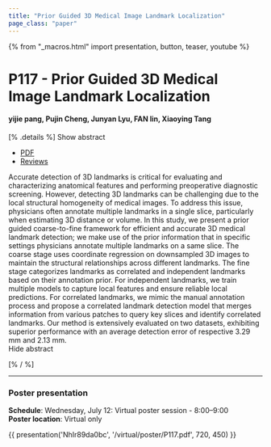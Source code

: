 ```yaml
---
title: "Prior Guided 3D Medical Image Landmark Localization"
page_class: "paper"
---
```


{% from "_macros.html" import presentation, button, teaser, youtube %}

# P117 - Prior Guided 3D Medical Image Landmark Localization

#### yijie pang, Pujin Cheng, Junyan Lyu, FAN lin, Xiaoying Tang


[% .details %]
<a class="toggle_visibility" data-selector=".abstract" data-level="3">Show abstract</a>
- <a href="https://openreview.net/pdf?id=Ae1KAltzEd">PDF</a>
- <a href="https://openreview.net/forum?id=Ae1KAltzEd">Reviews</a>

<p>
    <span class="abstract">
        Accurate detection of 3D landmarks is critical for evaluating and characterizing anatomical features and performing preoperative diagnostic screening. However, detecting 3D landmarks can be challenging due to the local structural homogeneity of medical images. To address this issue, physicians often annotate multiple landmarks in a single slice, particularly when estimating 3D distance or volume. In this study, we present a prior guided coarse-to-fine framework for efficient and accurate 3D medical landmark detection; we make use of the prior information that in specific settings physicians annotate multiple landmarks on a same slice. The coarse stage uses coordinate regression on downsampled 3D images to maintain the structural relationships across different landmarks. The fine stage categorizes landmarks as correlated and independent landmarks based on their annotation prior. For independent landmarks, we train multiple models to capture local features and ensure reliable local predictions. For correlated landmarks, we mimic the manual annotation process and propose a correlated landmark detection model that merges information from various patches to query key slices and identify correlated landmarks. Our method is extensively evaluated on two datasets, exhibiting superior performance with an average detection error of respective 3.29 mm and 2.13 mm.
        <br>
        <span class="actions"><a class="toggle_visibility" data-level="2">Hide abstract</a></span>
    </span>
</p>
[% / %]

---


### Poster presentation

**Schedule**: Wednesday, July 12: Virtual poster session - 8:00–9:00<br>
**Poster location**: Virtual only

{{ presentation('NhIr89da0bc', '/virtual/poster/P117.pdf', 720, 450) }}